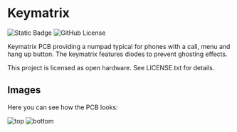 # Keymatrix

![Static Badge](https://img.shields.io/badge/-Open_Hardware-white?logo=opensourcehardware&logoColor=blue)
![GitHub License](https://img.shields.io/github/license/funkeleinhorn/keymatrix)

Keymatrix PCB providing a numpad typical for phones with a call, menu and hang up button.
The keymatrix features diodes to prevent ghosting effects.

This project is licensed as open hardware. See LICENSE.txt for details.

## Images

Here you can see how the PCB looks:

![top](https://funkeleinhorn.github.io/keymatrix/top.png)
![bottom](https://funkeleinhorn.github.io/keymatrix/bottom.png)
